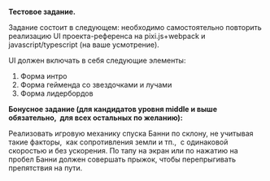 **Тестовое задание.**

Задание состоит в следующем: необходимо самостоятельно повторить реализацию UI проекта-референса на pixi.js+webpack и javascript/typescript (на ваше усмотрение).

UI должен включать в себя следующие элементы:

1. Форма интро
2. Форма гейменда со звездочками и лучами
3. Форма лидербордов

**Бонусное задание (для кандидатов уровня middle и выше обязательно,  для всех остальных по желанию):**

Реализовать игровую механику спуска Банни по склону, не учитывая такие факторы,  как сопротивления земли и тп.,  с одинаковой скоростью и без ускорения. По тапу на экран или по нажатию на пробел Банни должен совершать прыжок, чтобы перепрыгивать препятствия на пути.